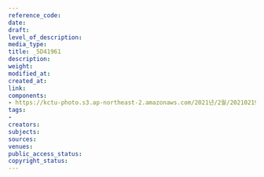 ```yaml
---
reference_code: 
date: 
draft: 
level_of_description: 
media_type: 
title: _5D41961
description: 
weight: 
modified_at: 
created_at: 
link: 
components:
- https://kctu-photo.s3.ap-northeast-2.amazonaws.com/2021년/2월/20210219_백기완+선생+발인.영결식.하관/송승현/_5D41961.jpg
tags:
- 
creators: 
subjects: 
sources: 
venues: 
public_access_status: 
copyright_status: 
---
```

